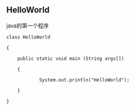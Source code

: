 ## HelloWorld

java的第一个程序

`class HelloWorld`

`{`

```
    public static void main (String args[])

    {

            System.out.println("HelloWorld");

    }
```

`}`

